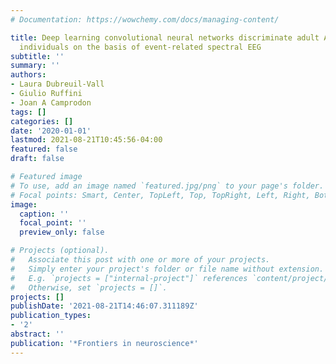 ```yaml
---
# Documentation: https://wowchemy.com/docs/managing-content/

title: Deep learning convolutional neural networks discriminate adult ADHD from healthy
  individuals on the basis of event-related spectral EEG
subtitle: ''
summary: ''
authors:
- Laura Dubreuil-Vall
- Giulio Ruffini
- Joan A Camprodon
tags: []
categories: []
date: '2020-01-01'
lastmod: 2021-08-21T10:45:56-04:00
featured: false
draft: false

# Featured image
# To use, add an image named `featured.jpg/png` to your page's folder.
# Focal points: Smart, Center, TopLeft, Top, TopRight, Left, Right, BottomLeft, Bottom, BottomRight.
image:
  caption: ''
  focal_point: ''
  preview_only: false

# Projects (optional).
#   Associate this post with one or more of your projects.
#   Simply enter your project's folder or file name without extension.
#   E.g. `projects = ["internal-project"]` references `content/project/deep-learning/index.md`.
#   Otherwise, set `projects = []`.
projects: []
publishDate: '2021-08-21T14:46:07.311189Z'
publication_types:
- '2'
abstract: ''
publication: '*Frontiers in neuroscience*'
---
```

